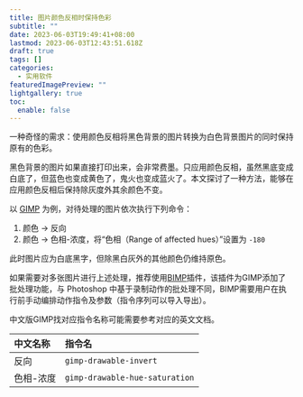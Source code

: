 ```yaml
---
title: 图片颜色反相时保持色彩
subtitle: ""
date: 2023-06-03T19:49:41+08:00
lastmod: 2023-06-03T12:43:51.618Z
draft: true
tags: []
categories:
  - 实用软件
featuredImagePreview: ""
lightgallery: true
toc:
  enable: false
---
```


一种奇怪的需求：使用颜色反相将黑色背景的图片转换为白色背景图片的同时保持原有的色彩。

<!--more-->

黑色背景的图片如果直接打印出来，会非常费墨。只应用颜色反相，虽然黑底变成白底了，但蓝色也变成黄色了，鬼火也变成蓝火了。本文探讨了一种方法，能够在应用颜色反相后保持除灰度外其余颜色不变。

以 [GIMP](https://www.gimp.org/) 为例，对待处理的图片依次执行下列命令：

1. 颜色 -> 反向
2. 颜色 -> 色相-浓度，将“色相（Range of affected hues）”设置为 `-180`

此时图片应为白底黑字，但除黑白灰外的其他颜色仍维持原色。

<!-- 此处插入效果图 -->

如果需要对多张图片进行上述处理，推荐使用[BIMP](https://github.com/alessandrofrancesconi/gimp-plugin-bimp)插件，该插件为GIMP添加了批处理功能，与 Photoshop 中基于录制动作的批处理不同，BIMP需要用户在执行前手动编排动作指令及参数（指令序列可以导入导出）。

中文版GIMP找对应指令名称可能需要参考对应的英文文档。

中文名称 | 指令名
:- | :-
反向 | `gimp-drawable-invert`
色相-浓度 | `gimp-drawable-hue-saturation`
